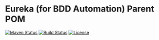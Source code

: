# Eureka (for BDD Automation) Parent POM

[![Maven Status](https://maven-badges.herokuapp.com/maven-central/io.github.shreeshasa/bdd-automation-parent/badge.svg?style=flat)](http://mvnrepository.com/artifact/io.github.shreeshasa/bdd-automation-parent)
[![Build Status](https://travis-ci.com/shreeshasa/bdd-automation-parent.svg?branch=master)](https://travis-ci.com/shreeshasa/bdd-automation-parent)
[![License](http://img.shields.io/:license-apache-brightgreen.svg)](http://www.apache.org/licenses/LICENSE-2.0.html)
